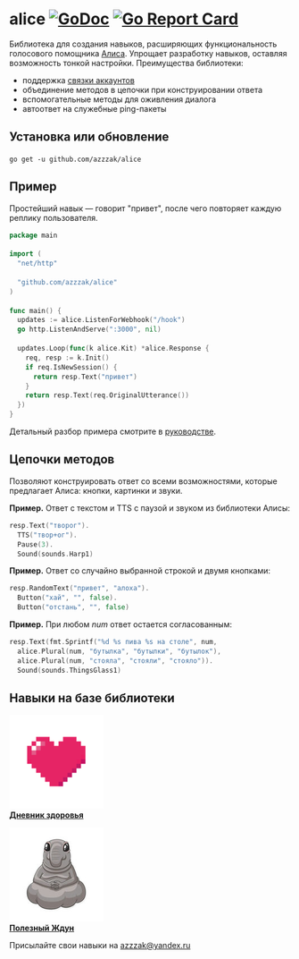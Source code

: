 # alice [![GoDoc](https://godoc.org/github.com/azzzak/alice?status.svg)](https://godoc.org/github.com/azzzak/alice) [![Go Report Card](https://goreportcard.com/badge/github.com/azzzak/alice)](https://goreportcard.com/report/github.com/azzzak/alice)

Библиотека для создания навыков, расширяющих функциональность голосового помощника [Алиса](https://alice.yandex.ru). Упрощает разработку навыков, оставляя возможность тонкой настройки. Преимущества библиотеки:

- поддержка [связки аккаунтов](https://yandex.ru/dev/dialogs/alice/doc/auth/about-account-linking-docpage/)
- объединение методов в цепочки при конструировании ответа
- вспомогательные методы для оживления диалога
- автоответ на служебные ping-пакеты

## Установка или обновление

`go get -u github.com/azzzak/alice`

## Пример

Простейший навык — говорит "привет", после чего повторяет каждую реплику пользователя.

```Go
package main

import (
  "net/http"

  "github.com/azzzak/alice"
)

func main() {
  updates := alice.ListenForWebhook("/hook")
  go http.ListenAndServe(":3000", nil)

  updates.Loop(func(k alice.Kit) *alice.Response {
    req, resp := k.Init()
    if req.IsNewSession() {
      return resp.Text("привет")
    }
    return resp.Text(req.OriginalUtterance())
  })
}
```

Детальный разбор примера смотрите в [руководстве](manual/README.md).

## Цепочки методов

Позволяют конструировать ответ со всеми возможностями, которые предлагает Алиса: кнопки, картинки и звуки.

**Пример.** Ответ с текстом и TTS с паузой и звуком из библиотеки Алисы:

```Go
resp.Text("творог").
  TTS("твор+ог").
  Pause(3).
  Sound(sounds.Harp1)
```

**Пример.** Ответ со случайно выбранной строкой и двумя кнопками:

```Go
resp.RandomText("привет", "алоха").
  Button("хай", "", false).
  Button("отстань", "", false)
```

**Пример.** При любом _num_ ответ остается согласованным:

```Go
resp.Text(fmt.Sprintf("%d %s пива %s на столе", num,
  alice.Plural(num, "бутылка", "бутылки", "бутылок"),
  alice.Plural(num, "стояла", "стояли", "стояло")).
  Sound(sounds.ThingsGlass1)
```

## Навыки на базе библиотеки

[![Дневник здоровья](images/health.png)](https://dialogs.yandex.ru/store/skills/dd5bb5ec-dnevnik-zdorov-ya) \
[**Дневник здоровья**](https://dialogs.yandex.ru/store/skills/dd5bb5ec-dnevnik-zdorov-ya)

[![Полезный Ждун](images/zhdun.jpeg)](https://dialogs.yandex.ru/store/skills/16ff4b52-poleznyj-zhdu) \
[**Полезный Ждун**](https://dialogs.yandex.ru/store/skills/16ff4b52-poleznyj-zhdu)

Присылайте свои навыки на azzzak@yandex.ru
